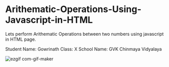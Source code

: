# Arithematic-Operations-Using-Javascript-in-HTML
Lets perform Arithematic Operations between two numbers using javascript in HTML page.

Student Name: Gowrinath
Class: X
School Name: GVK Chinmaya Vidyalaya


![ezgif com-gif-maker](https://user-images.githubusercontent.com/62373532/136699876-6bf518f6-feeb-4671-b2dd-27439664bfc6.gif)
